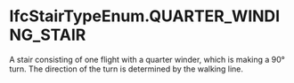 IfcStairTypeEnum.QUARTER_WINDING_STAIR
======================================
A stair consisting of one flight with a quarter winder, which is making a 90°
turn. The direction of the turn is determined by the walking line.


